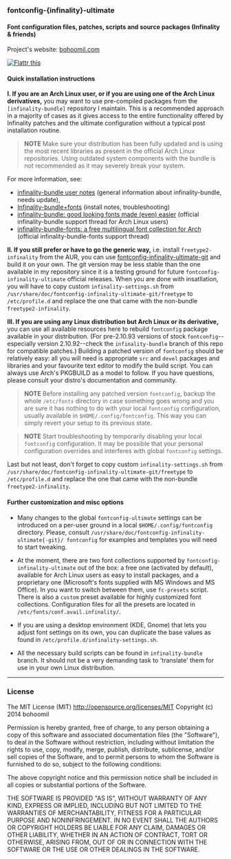 
### fontconfig-{infinality}-ultimate


#### Font configuration files, patches, scripts and source packages (Infinality & friends)

Project's website: [bohoomil.com](http://bohoomil.com "bohoomil.com")

<a href="http://flattr.com/thing/2210523/bohoomilfontconfig-ultimate-on-GitHub" target="_blank"><img src="http://api.flattr.com/button/flattr-badge-large.png" alt="Flattr this" title="Flattr this" border="0" /></a>


#### Quick installation instructions

**I. If you are an Arch Linux user, or if you are using one of the Arch Linux derivatives,** you may want to use pre-compiled packages from the `[infinality-bundle]` repository I maintain. This is a recommended approach in a majority of cases as it gives access to the entire functionality offered by Infinality patches and the ultimate configuration without a typical post installation routine. 


> **NOTE**
> Make sure your distribution has been fully updated and is using the most recent libraries 
> as present in the official Arch Linux repositories. Using outdated system components with 
> the bundle is not recommended as it may severely break your system.


For more information, see:

* [infinality-bundle user notes](http://bohoomil.cu.cc/) (general information about infinality-bundle, needs update),
* [Infinality-bundle+fonts](https://wiki.archlinux.org/index.php/Infinality-bundle+fonts) (install notes, troubleshooting)
* [infinality-bundle: good looking fonts made (even) easier](https://bbs.archlinux.org/viewtopic.php?id=162098) (official infinality-bundle support thread for Arch Linux users)
* [infinality-bundle-fonts: a free multilingual font collection for Arch](https://bbs.archlinux.org/viewtopic.php?id=170976) (official infinality-bundle-fonts support thread)

**II. If you still prefer or have to go the generic way,** i.e. install `freetype2-infinality` from the AUR, you can use [fontconfig-infinality-ultimate-git](https://aur.archlinux.org/packages/fontconfig-infinality-ultimate-git/) and build it on your own. The git version may be less stable than the one available in my repository since it is a testing ground for future `fontconfig-infinality-ultimate` official releases. When you are done with insatllation, you will have to copy custom `infinality-settings.sh` from `/usr/share/doc/fontconfig-infinality-ultimate-git/freetype` to `/etc/profile.d` and replace the one that came with the non-bundle `freetype2-infinality`.

**III. If you are using any Linux distribution but Arch Linux or its derivative,** you can use all available resources here to rebuild `fontconfig` package available in your distribution. (For pre-2.10.93 versions of stock `fontconfig`--especially version 2.10.92--check the `infinality-bundle` branch of this repo for compatible patches.) Building a patched version of `fontconfig` should be relatively easy: all you will need is appropriate `src` and `devel` packages and libraries and your favourite text editor to modify the build script. You can always use Arch's PKGBUILD as a model to follow. If you have questions, please consult your distro's documentation and community.


> **NOTE**
> Before installing any patched version `fontconfig`, backup the whole `/etc/fonts` directory
> in case something goes wrong and you are sure it has nothing to do with your local ``fontconfig``
> configuration, usually available in `$HOME/.config/fontconfig`. This way you can simply revert
>  your setup to its previous state.


> **NOTE**
> Start troubleshooting by temporarily disabling your local `fontconfig` configuration. It may be 
> possible that your personal configuration overrides and interferes with global `fontconfig` settings.


Last but not least, don't forget to copy custom `infinality-settings.sh` from `/usr/share/doc/fontconfig-infinality-ultimate-git/freetype` to `/etc/profile.d` and replace the one that came with the non-bundle `freetype2-infinality`.


#### Further customization and misc options

* Many changes to the global `fontconfig-ultimate` settings can be introduced on a per-user ground in a local `$HOME/.config/fontconfig` directory. Please, consult `/usr/share/doc/fontconfig-infinality-ultimate{-git}/ fontconfig` for examples and templates you will need to start tweaking.

* At the moment, there are two font collections supported by `fontconfig-infinality-ultimate` out of the box: a free one (activated by default), available for Arch Linux users as easy to install packages, and a proprietary one (Microsoft's fonts supplied with MS Windows and MS Office). In you want to switch between them, use `fc-presets` script. There is also a `custom` preset available for highly customized font collections. Configuration files for all the presets are located in `/etc/fonts/conf.avail.infinality/`.

* If you are using a desktop environment (KDE, Gnome) that lets you adjust font settings on its own, you can duplicate the base values as found in `/etc/profile.d/infinality-settings.sh`.

* All the necessary build scripts can be found in `infinality-bundle` branch. It should not be a very demanding task to 'translate' them for use in your own Linux distribution.

___

### License

The MIT License (MIT) <http://opensource.org/licenses/MIT> Copyright (c) 2014 bohoomil

Permission is hereby granted, free of charge, to any person obtaining a copy
of this software and associated documentation files (the "Software"), to deal
in the Software without restriction, including without limitation the rights
to use, copy, modify, merge, publish, distribute, sublicense, and/or sell
copies of the Software, and to permit persons to whom the Software is
furnished to do so, subject to the following conditions:

The above copyright notice and this permission notice shall be included in
all copies or substantial portions of the Software.

THE SOFTWARE IS PROVIDED "AS IS", WITHOUT WARRANTY OF ANY KIND, EXPRESS OR
IMPLIED, INCLUDING BUT NOT LIMITED TO THE WARRANTIES OF MERCHANTABILITY,
FITNESS FOR A PARTICULAR PURPOSE AND NONINFRINGEMENT. IN NO EVENT SHALL THE
AUTHORS OR COPYRIGHT HOLDERS BE LIABLE FOR ANY CLAIM, DAMAGES OR OTHER
LIABILITY, WHETHER IN AN ACTION OF CONTRACT, TORT OR OTHERWISE, ARISING FROM,
OUT OF OR IN CONNECTION WITH THE SOFTWARE OR THE USE OR OTHER DEALINGS IN
THE SOFTWARE.

